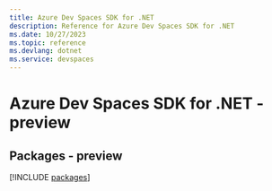 ```yaml
---
title: Azure Dev Spaces SDK for .NET
description: Reference for Azure Dev Spaces SDK for .NET
ms.date: 10/27/2023
ms.topic: reference
ms.devlang: dotnet
ms.service: devspaces
---
```

# Azure Dev Spaces SDK for .NET - preview
## Packages - preview
[!INCLUDE [packages](dev-spaces-index.md)]